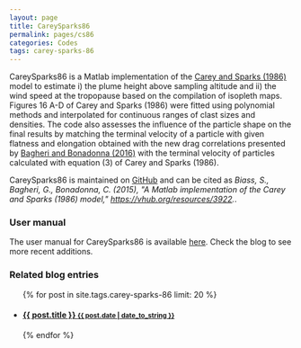 ```yaml
---
layout: page
title: CareySparks86
permalink: pages/cs86
categories: Codes
tags: carey-sparks-86
---
```



CareySparks86 is a Matlab implementation of the <a href="https://link.springer.com/article/10.1007/s00445-004-0386-2" target="_blank">Carey and Sparks (1986)</a> model to estimate i) the plume height above sampling altitude and ii) the wind speed at the tropopause based on the compilation of isopleth maps. Figures 16 A-D of Carey and Sparks (1986) were fitted using polynomial methods and interpolated for continuous ranges of clast sizes and densities. The code also assesses the influence of the particle shape on the final results by matching the terminal velocity of a particle with given flatness and elongation obtained with the new drag correlations presented by <a href="https://www.researchgate.net/publication/304144424_On_the_drag_of_freely_falling_non-spherical_particles" target="_blank">Bagheri and Bonadonna (2016)</a> with the terminal velocity of particles calculated with equation (3) of Carey and Sparks (1986).

CareySparks86 is maintained on <a href="https://github.com/e5k/CareySparks86_Matlab" target="_blank">GitHub</a> and can be cited as *Biass, S., Bagheri, G.,  Bonadonna, C. (2015), "A Matlab implementation of the Carey and Sparks (1986) model," https://vhub.org/resources/3922.*.

### User manual
The user manual for CareySparks86 is available <a href="{{ site.baseurl }}/files/cs86_man.pdf" target="_blank">here</a>. Check the blog to see more recent additions.

### Related blog entries
<div class="related">
  <ul class="related-posts">
    {% for post in site.tags.carey-sparks-86 limit: 20 %}
      <li>
        <h4>
          <a href="{{ post.url }}">
            {{ post.title }}
            <small>{{ post.date | date_to_string }}</small>
          </a>
        </h4>
      </li>
    {% endfor %}
  </ul>
</div>

